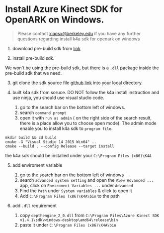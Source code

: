 # Install Azure Kinect SDK for OpenARK on Windows.

> Please contact xiaosx@berkeley.edu if you have any further questions regarding install k4a sdk for openark on windows

1. download pre-build sdk from [link](https://github.com/microsoft/Azure-Kinect-Sensor-SDK/blob/develop/docs/usage.md)

2. install pre-build sdk.

We won't be using the pre-build sdk, but there is a `.dll` package inside the pre-build sdk that we need.

3. git clone the sdk source file [github link](https://github.com/microsoft/Azure-Kinect-Sensor-SDK) into your local directory.

4. built k4a sdk from soruce. DO NOT follow the k4a install instruction and use ninja, you should use visual studio code.
    1. go to the search bar on the bottom left of windows. 
    2. search `command prompt`
    3. open it with `run as admin` ( on the right side of the search result, there is a place allow you to choose open mode). The admin mode enable you to install k4a sdk to `program file`. 

```shell
mkdir build && cd build
cmake -G "Visual Studio 14 2015 Win64" ..
cmake --build . --config Release --target install
```

the k4a sdk should be installed under your `C:\Program Files (x86)\K4A`

5. add enviroment variable
    1. go to the search bar on the bottom left of windows
    2. search `advanced system setting` and open the `View Advanced ...` app, click on `Enviroment Variables ...` under `Advanced`
    3. Find the `Path` under `System variables` & click to open it
    4. Add `C:\Program Files (x86)\K4A\bin` to the path

6. add `.dll` requirement
    1. copy `depthengine_2_0.dll` from `C:\Program Files\Azure Kinect SDK v1.4.1\sdk\windows-desktop\amd64\release\bin` 
    2. paste it under `C:\Program Files (x86)\K4A\bin`
